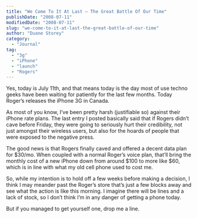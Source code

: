 ```yaml
---
title: "We Come To It At Last – The Great Battle Of Our Time"
publishDate: "2008-07-11"
modifiedDate: "2008-07-11"
slug: "we-come-to-it-at-last-the-great-battle-of-our-time"
author: "Duane Storey"
category:
  - "Journal"
tag:
  - "3g"
  - "iPhone"
  - "launch"
  - "Rogers"
---
```


Yes, today is July 11th, and that means today is the day most of use techno geeks have been waiting for patiently for the last few months. Today Roger’s releases the iPhone 3G in Canada.

As most of you know, I’ve been pretty harsh (justifiable so) against their iPhone rate plans. The last entry I posted basically said that if Rogers didn’t cave before Friday, they were going to seriously hurt their credibility, not just amongst their wireless users, but also for the hoards of people that were exposed to the negative press.

The good news is that Rogers finally caved and offered a decent data plan for $30/mo. When coupled with a normal Roger’s voice plan, that’ll bring the monthly cost of a new iPhone down from around $100 to more like $60, which is in line with what my old cell phone used to cost me.

So, while my intention is to hold off a few weeks before making a decision, I think I may meander past the Roger’s store that’s just a few blocks away and see what the action is like this morning. I imagine there will be lines and a lack of stock, so I don’t think I’m in any danger of getting a phone today.

But if you managed to get yourself one, drop me a line.